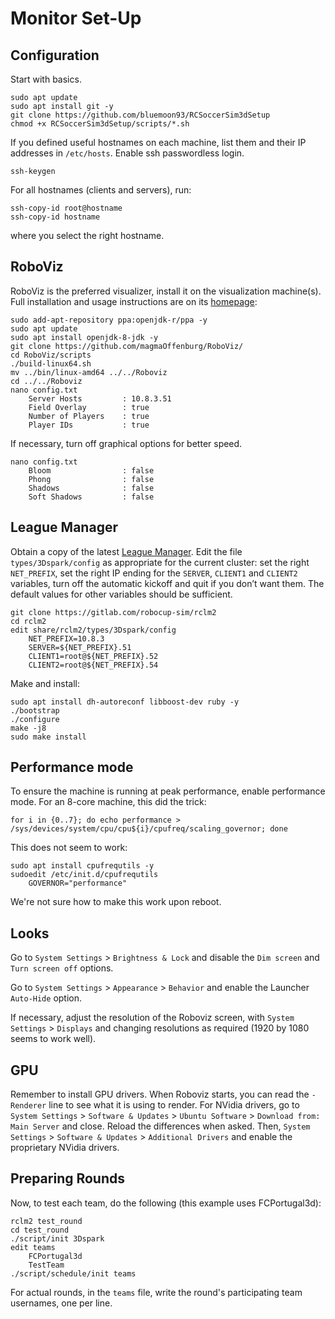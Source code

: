 
# Monitor Set-Up

## Configuration

Start with basics.

	sudo apt update
	sudo apt install git -y
	git clone https://github.com/bluemoon93/RCSoccerSim3dSetup
	chmod +x RCSoccerSim3dSetup/scripts/*.sh 

If you defined useful hostnames on each machine, list them and their IP addresses in `/etc/hosts`. Enable ssh passwordless login.

	ssh-keygen

For all hostnames (clients and servers), run:

	ssh-copy-id root@hostname
	ssh-copy-id hostname

where you select the right hostname.

## RoboViz

RoboViz is the preferred visualizer, install it on the visualization machine(s). Full installation and usage instructions are on its [homepage](https://github.com/magmaOffenburg/RoboViz):

	sudo add-apt-repository ppa:openjdk-r/ppa -y
	sudo apt update
	sudo apt install openjdk-8-jdk -y
	git clone https://github.com/magmaOffenburg/RoboViz/
	cd RoboViz/scripts
	./build-linux64.sh
	mv ../bin/linux-amd64 ../../Roboviz
	cd ../../Roboviz
	nano config.txt
		Server Hosts         : 10.8.3.51
		Field Overlay        : true
		Number of Players    : true
		Player IDs           : true

If necessary, turn off graphical options for better speed.

	nano config.txt
		Bloom                : false
		Phong                : false
		Shadows              : false
		Soft Shadows         : false


## League Manager

Obtain a copy of the latest [League Manager](https://gitlab.com/robocup-sim/rclm2). Edit the file `types/3Dspark/config` as appropriate for the current cluster: set the right `NET_PREFIX`, set the right IP ending for the `SERVER`, `CLIENT1` and `CLIENT2` variables, turn off the automatic kickoff and quit if you don’t want them. The default values for other variables should be sufficient.

	git clone https://gitlab.com/robocup-sim/rclm2
	cd rclm2
	edit share/rclm2/types/3Dspark/config
		NET_PREFIX=10.8.3
		SERVER=${NET_PREFIX}.51
		CLIENT1=root@${NET_PREFIX}.52
		CLIENT2=root@${NET_PREFIX}.54

Make and install:

	sudo apt install dh-autoreconf libboost-dev ruby -y
	./bootstrap
	./configure
	make -j8
	sudo make install

## Performance mode

To ensure the machine is running at peak performance, enable performance mode. For an 8-core machine, this did the trick:

    for i in {0..7}; do echo performance > /sys/devices/system/cpu/cpu${i}/cpufreq/scaling_governor; done

This does not seem to work:

	sudo apt install cpufrequtils -y
	sudoedit /etc/init.d/cpufrequtils
		GOVERNOR="performance"

We're not sure how to make this work upon reboot.

## Looks

Go to `System Settings` > `Brightness & Lock` and disable the `Dim screen` and `Turn screen off` options.

Go to `System Settings` > `Appearance` > `Behavior` and enable the Launcher `Auto-Hide` option.

If necessary, adjust the resolution of the Roboviz screen, with `System Settings` > `Displays` and changing resolutions as required (1920 by 1080 seems to work well).

## GPU

Remember to install GPU drivers. When Roboviz starts, you can read the `-Renderer` line to see what it is using to render. For NVidia drivers, go to `System Settings` > `Software & Updates` > `Ubuntu Software` > `Download from: Main Server` and close. Reload the differences when asked. Then, `System Settings` > `Software & Updates` > `Additional Drivers` and enable the proprietary NVidia drivers.

## Preparing Rounds

Now, to test each team, do the following (this example uses FCPortugal3d):

	rclm2 test_round
	cd test_round
	./script/init 3Dspark
	edit teams
		FCPortugal3d
		TestTeam
	./script/schedule/init teams

For actual rounds, in the `teams` file, write the round's participating team usernames, one per line.
